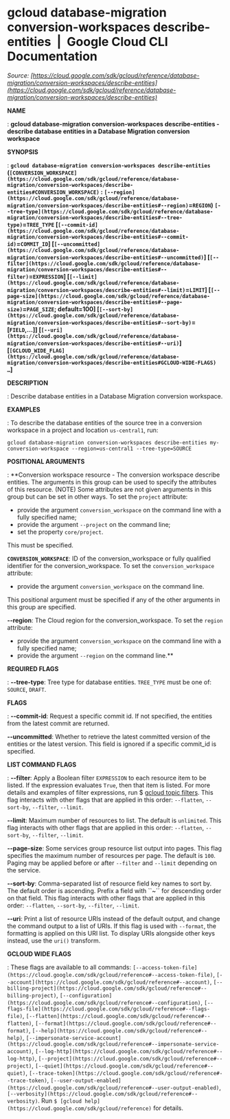 # gcloud database-migration conversion-workspaces describe-entities  |  Google Cloud CLI Documentation

*Source: [https://cloud.google.com/sdk/gcloud/reference/database-migration/conversion-workspaces/describe-entities](https://cloud.google.com/sdk/gcloud/reference/database-migration/conversion-workspaces/describe-entities)*

**NAME**

: **gcloud database-migration conversion-workspaces describe-entities - describe database entities in a Database Migration conversion workspace**

**SYNOPSIS**

: **`gcloud database-migration conversion-workspaces describe-entities` (`[CONVERSION_WORKSPACE](https://cloud.google.com/sdk/gcloud/reference/database-migration/conversion-workspaces/describe-entities#CONVERSION_WORKSPACE)` : `[--region](https://cloud.google.com/sdk/gcloud/reference/database-migration/conversion-workspaces/describe-entities#--region)`=`REGION`) `[--tree-type](https://cloud.google.com/sdk/gcloud/reference/database-migration/conversion-workspaces/describe-entities#--tree-type)`=`TREE_TYPE` [`[--commit-id](https://cloud.google.com/sdk/gcloud/reference/database-migration/conversion-workspaces/describe-entities#--commit-id)`=`COMMIT_ID`] [`[--uncommitted](https://cloud.google.com/sdk/gcloud/reference/database-migration/conversion-workspaces/describe-entities#--uncommitted)`] [`[--filter](https://cloud.google.com/sdk/gcloud/reference/database-migration/conversion-workspaces/describe-entities#--filter)`=`EXPRESSION`] [`[--limit](https://cloud.google.com/sdk/gcloud/reference/database-migration/conversion-workspaces/describe-entities#--limit)`=`LIMIT`] [`[--page-size](https://cloud.google.com/sdk/gcloud/reference/database-migration/conversion-workspaces/describe-entities#--page-size)`=`PAGE_SIZE`; default=100] [`[--sort-by](https://cloud.google.com/sdk/gcloud/reference/database-migration/conversion-workspaces/describe-entities#--sort-by)`=[`FIELD`,…]] [`[--uri](https://cloud.google.com/sdk/gcloud/reference/database-migration/conversion-workspaces/describe-entities#--uri)`] [`[GCLOUD_WIDE_FLAG](https://cloud.google.com/sdk/gcloud/reference/database-migration/conversion-workspaces/describe-entities#GCLOUD-WIDE-FLAGS) …`]**

**DESCRIPTION**

: Describe database entities in a Database Migration conversion workspace.

**EXAMPLES**

: To describe the database entities of the source tree in a conversion workspace
in a project and location `us-central1`, run:

```
gcloud database-migration conversion-workspaces describe-entities my-conversion-workspace --region=us-central1 --tree-type=SOURCE
```

**POSITIONAL ARGUMENTS**

: **Conversion workspace resource - The conversion workspace describe entities. The
arguments in this group can be used to specify the attributes of this resource.
(NOTE) Some attributes are not given arguments in this group but can be set in
other ways.
To set the `project` attribute:

- provide the argument `conversion_workspace` on the command line with
a fully specified name;
- provide the argument `--project` on the command line;
- set the property `core/project`.

This must be specified.

**`CONVERSION_WORKSPACE`**:
ID of the conversion_workspace or fully qualified identifier for the
conversion_workspace.
To set the `conversion_workspace` attribute:

- provide the argument `conversion_workspace` on the command line.

This positional argument must be specified if any of the other arguments in this
group are specified.

**--region**:
The Cloud region for the conversion_workspace.
To set the `region` attribute:

- provide the argument `conversion_workspace` on the command line with
a fully specified name;
- provide the argument `--region` on the command line.**

**REQUIRED FLAGS**

: **--tree-type**:
Tree type for database entities. `TREE_TYPE` must be one
of: `SOURCE`, `DRAFT`.

**FLAGS**

: **--commit-id**:
Request a specific commit id. If not specified, the entities from the latest
commit are returned.

**--uncommitted**:
Whether to retrieve the latest committed version of the entities or the latest
version. This field is ignored if a specific commit_id is specified.

**LIST COMMAND FLAGS**

: **--filter**:
Apply a Boolean filter `EXPRESSION` to each resource item
to be listed. If the expression evaluates `True`, then that item is
listed. For more details and examples of filter expressions, run $ [gcloud topic filters](https://cloud.google.com/sdk/gcloud/reference/topic/filters). This flag
interacts with other flags that are applied in this order:
`--flatten`, `--sort-by`, `--filter`,
`--limit`.

**--limit**:
Maximum number of resources to list. The default is `unlimited`. This
flag interacts with other flags that are applied in this order:
`--flatten`, `--sort-by`, `--filter`,
`--limit`.

**--page-size**:
Some services group resource list output into pages. This flag specifies the
maximum number of resources per page. The default is `100`. Paging
may be applied before or after `--filter` and `--limit`
depending on the service.

**--sort-by**:
Comma-separated list of resource field key names to sort by. The default order
is ascending. Prefix a field with ``~´´ for descending order on that
field. This flag interacts with other flags that are applied in this order:
`--flatten`, `--sort-by`, `--filter`,
`--limit`.

**--uri**:
Print a list of resource URIs instead of the default output, and change the
command output to a list of URIs. If this flag is used with
`--format`, the formatting is applied on this URI list. To display
URIs alongside other keys instead, use the `uri()` transform.

**GCLOUD WIDE FLAGS**

: These flags are available to all commands: `[--access-token-file](https://cloud.google.com/sdk/gcloud/reference#--access-token-file)`,
`[--account](https://cloud.google.com/sdk/gcloud/reference#--account)`, `[--billing-project](https://cloud.google.com/sdk/gcloud/reference#--billing-project)`,
`[--configuration](https://cloud.google.com/sdk/gcloud/reference#--configuration)`,
`[--flags-file](https://cloud.google.com/sdk/gcloud/reference#--flags-file)`,
`[--flatten](https://cloud.google.com/sdk/gcloud/reference#--flatten)`, `[--format](https://cloud.google.com/sdk/gcloud/reference#--format)`, `[--help](https://cloud.google.com/sdk/gcloud/reference#--help)`, `[--impersonate-service-account](https://cloud.google.com/sdk/gcloud/reference#--impersonate-service-account)`,
`[--log-http](https://cloud.google.com/sdk/gcloud/reference#--log-http)`,
`[--project](https://cloud.google.com/sdk/gcloud/reference#--project)`, `[--quiet](https://cloud.google.com/sdk/gcloud/reference#--quiet)`, `[--trace-token](https://cloud.google.com/sdk/gcloud/reference#--trace-token)`, `[--user-output-enabled](https://cloud.google.com/sdk/gcloud/reference#--user-output-enabled)`,
`[--verbosity](https://cloud.google.com/sdk/gcloud/reference#--verbosity)`.
Run `$ [gcloud help](https://cloud.google.com/sdk/gcloud/reference)` for details.